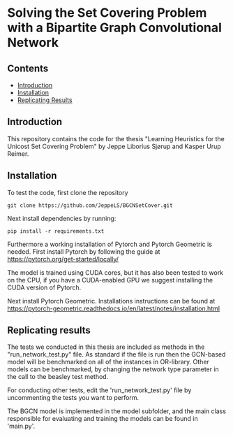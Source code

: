 # Solving the Set Covering Problem with a Bipartite Graph Convolutional Network

## Contents

* [Introduction](https://github.com/JeppeLS/speciale#Introduction)
* [Installation](https://github.com/JeppeLS/speciale#Installation)
* [Replicating Results](https://github.com/JeppeLS/speciale#Replicating-results)

## Introduction
This repository contains the code for the thesis "Learning Heuristics for the Unicost Set Covering Problem" by Jeppe Liborius Sjørup and Kasper Urup Reimer.

## Installation
To test the code, first clone the repository
```
git clone https://github.com/JeppeLS/BGCNSetCover.git
```
Next install dependencies by running:
```
pip install -r requirements.txt
```
Furthermore a working installation of Pytorch and Pytorch Geometric is needed. First install Pytorch by following the guide at https://pytorch.org/get-started/locally/ 

The model is trained using CUDA cores, but it has also been tested to work on the CPU, if you have a CUDA-enabled GPU we suggest installing the CUDA version of Pytorch.

Next install Pytorch Geometric. Installations instructions can be found at https://pytorch-geometric.readthedocs.io/en/latest/notes/installation.html

## Replicating results

The tests we conducted in this thesis are included as methods in the "run_network_test.py" file. 
As standard if the file is run then the GCN-based model will be benchmarked on all of the instances in OR-library.
Other models can be benchmarked, by changing the network type parameter in the call to the beasley test method.

For conducting other tests, edit the 'run_network_test.py' file by uncommenting the tests you want to perform.

The BGCN model is implemented in the model subfolder, and the main class responsible for evaluating and training the models
can be found in 'main.py'. 
